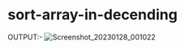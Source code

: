 # sort-array-in-decending
OUTPUT:-
![Screenshot_20230128_001022](https://user-images.githubusercontent.com/123332619/215168672-b7f6a41e-23ca-4b8c-b0c8-87f9a809bedb.png)
